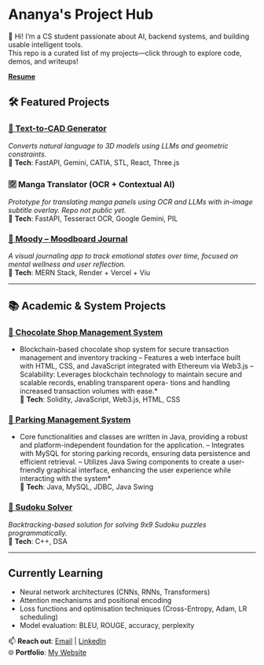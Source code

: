 # Ananya's Project Hub  

👋 Hi! I’m a CS student passionate about AI, backend systems, and building usable intelligent tools.  
This repo is a curated list of my projects—click through to explore code, demos, and writeups!  

[**Resume**](https://drive.google.com/file/d/1XHDfAcZsIPZay0iJ-akENWYwLckXyfIt/view?usp=drive_link)

## 🛠️ Featured Projects  

### [🔗 Text-to-CAD Generator](https://github.com/Anie0205/Text-to-CAD-using-Gemini)  
*Converts natural language to 3D models using LLMs and geometric constraints.*  
📌 **Tech**: FastAPI, Gemini, CATIA, STL, React, Three.js  

### 🈳 Manga Translator (OCR + Contextual AI)  
*Prototype for translating manga panels using OCR and LLMs with in-image subtitle overlay. Repo not public yet.*  
📌 **Tech**: FastAPI, Tesseract OCR, Google Gemini, PIL  

### [🔗 Moody – Moodboard Journal](https://github.com/Anie0205/Moody-Mood-Journal-App)  
*A visual journaling app to track emotional states over time, focused on mental wellness and user reflection.*  
📌 **Tech**: MERN Stack, Render + Vercel + Viu

---

## 📚 Academic & System Projects  

### [🔗 Chocolate Shop Management System](https://github.com/Anie0205/Chocolate-Shop-System)  
* Blockchain-based chocolate shop system for secure transaction management and inventory tracking
– Features a web interface built with HTML, CSS, and JavaScript integrated with Ethereum via Web3.js
– Scalability: Leverages blockchain technology to maintain secure and scalable records, enabling transparent opera-
tions and handling increased transaction volumes with ease.*  
📌 **Tech**: Solidity, JavaScript, Web3.js, HTML, CSS

### [🔗 Parking Management System](https://github.com/Anie0205/Parking-Management-System)  
* Core functionalities and classes are written in Java, providing a robust and platform-independent foundation for
the application.
– Integrates with MySQL for storing parking records, ensuring data persistence and efficient retrieval.
– Utilizes Java Swing components to create a user-friendly graphical interface, enhancing the user experience while
interacting with the system*  
📌 **Tech**: Java, MySQL, JDBC, Java Swing

### [🔗 Sudoku Solver](https://github.com/Anie0205/Sudoku_solver)  
*Backtracking-based solution for solving 9x9 Sudoku puzzles programmatically.*  
📌 **Tech**: C++, DSA  

---

##  Currently Learning  
- Neural network architectures (CNNs, RNNs, Transformers)  
- Attention mechanisms and positional encoding  
- Loss functions and optimisation techniques (Cross-Entropy, Adam, LR scheduling)  
- Model evaluation: BLEU, ROUGE, accuracy, perplexity   

📫 **Reach out**: [Email](verma.ananya02@gmail.com) | [LinkedIn](www.linkedin.com/in/ananya-verma-6339b1251)  
🌐 **Portfolio**: [My Website](https://www.ananya-verma.com/)
